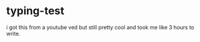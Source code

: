 # typing-test
i got this from a youtube ved but still pretty cool and took me like 3 hours to write.
